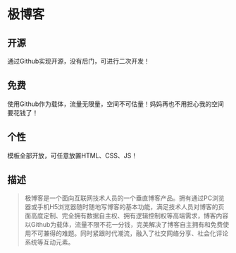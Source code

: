 # 极博客

## 开源
通过Github实现开源，没有后门，可进行二次开发！

## 免费
使用Github作为载体，流量无限量，空间不可估量！妈妈再也不用担心我的空间要花钱了！

## 个性
模板全部开放，可任意放置HTML、CSS、JS！

## 描述
> 极博客是一个面向互联网技术人员的一个垂直博客产品。拥有通过PC浏览器或手机H5浏览器随时随地写博客的基本功能，满足技术人员对博客的页面高度定制、完全拥有数据自主权、拥有逻辑控制权等高端需求，博客内容以Github为载体，流量不限不花一分钱，完美解决了博客自主拥有和免费使用不可兼得的难题。同时紧跟时代潮流，融入了社交网络分享、社会化评论系统等互动元素。